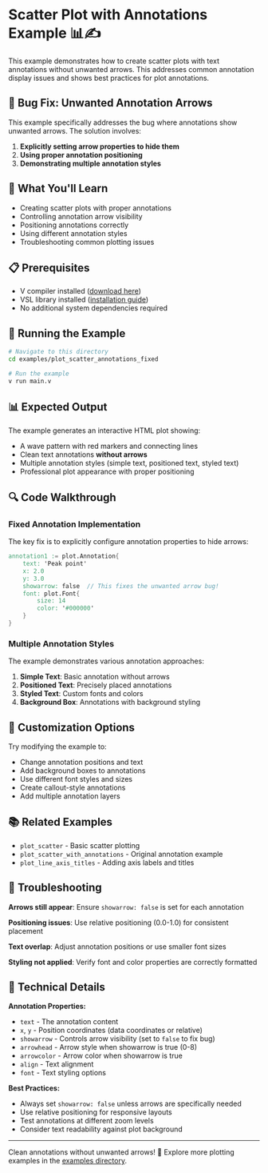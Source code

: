 # Scatter Plot with Annotations Example 📊✍️

This example demonstrates how to create scatter plots with text annotations without unwanted arrows. This addresses common annotation display issues and shows best practices for plot annotations.

## 🐛 Bug Fix: Unwanted Annotation Arrows

This example specifically addresses the bug where annotations show unwanted arrows. The solution involves:

1. **Explicitly setting arrow properties to hide them**
2. **Using proper annotation positioning**
3. **Demonstrating multiple annotation styles**

## 🎯 What You'll Learn

- Creating scatter plots with proper annotations
- Controlling annotation arrow visibility
- Positioning annotations correctly
- Using different annotation styles
- Troubleshooting common plotting issues

## 📋 Prerequisites

- V compiler installed ([download here](https://vlang.io))
- VSL library installed ([installation guide](https://github.com/vlang/vsl#-installation--quick-start))
- No additional system dependencies required

## 🚀 Running the Example

```sh
# Navigate to this directory
cd examples/plot_scatter_annotations_fixed

# Run the example
v run main.v
```

## 📊 Expected Output

The example generates an interactive HTML plot showing:

- A wave pattern with red markers and connecting lines
- Clean text annotations **without arrows**
- Multiple annotation styles (simple text, positioned text, styled text)
- Professional plot appearance with proper positioning

## 🔍 Code Walkthrough

### Fixed Annotation Implementation

The key fix is to explicitly configure annotation properties to hide arrows:

```v
annotation1 := plot.Annotation{
    text: 'Peak point'
    x: 2.0
    y: 3.0
    showarrow: false  // This fixes the unwanted arrow bug!
    font: plot.Font{
        size: 14
        color: '#000000'
    }
}
```

### Multiple Annotation Styles

The example demonstrates various annotation approaches:

1. **Simple Text**: Basic annotation without arrows
2. **Positioned Text**: Precisely placed annotations
3. **Styled Text**: Custom fonts and colors
4. **Background Box**: Annotations with background styling

## 🎨 Customization Options

Try modifying the example to:

- Change annotation positions and text
- Add background boxes to annotations
- Use different font styles and sizes
- Create callout-style annotations
- Add multiple annotation layers

## 📚 Related Examples

- `plot_scatter` - Basic scatter plotting
- `plot_scatter_with_annotations` - Original annotation example
- `plot_line_axis_titles` - Adding axis labels and titles

## 🐛 Troubleshooting

**Arrows still appear**: Ensure `showarrow: false` is set for each annotation

**Positioning issues**: Use relative positioning (0.0-1.0) for consistent placement

**Text overlap**: Adjust annotation positions or use smaller font sizes

**Styling not applied**: Verify font and color properties are correctly formatted

## 🔧 Technical Details

**Annotation Properties:**

- `text` - The annotation content
- `x`, `y` - Position coordinates (data coordinates or relative)
- `showarrow` - Controls arrow visibility (set to `false` to fix bug)
- `arrowhead` - Arrow style when showarrow is true (0-8)
- `arrowcolor` - Arrow color when showarrow is true
- `align` - Text alignment
- `font` - Text styling options

**Best Practices:**

- Always set `showarrow: false` unless arrows are specifically needed
- Use relative positioning for responsive layouts
- Test annotations at different zoom levels
- Consider text readability against plot background

---

Clean annotations without unwanted arrows! 🚀 Explore more plotting examples in the [examples directory](../).

